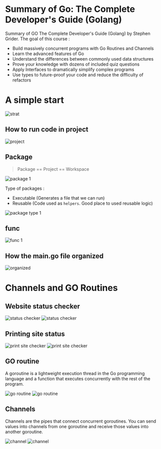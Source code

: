 # Summary of Go: The Complete Developer's Guide (Golang)
Summary of GO The Complete Developer's Guide (Golang) by Stephen Grider. The goal of this course :
- Build massively concurrent programs with Go Routines and Channels
- Learn the advanced features of Go
- Understand the differences between commonly used data structures
- Prove your knowledge with dozens of included quiz questions
- Apply Interfaces to dramatically simplify complex programs
- Use types to future-proof your code and reduce the difficulty of refactors

# A simple start
![strat](img-1.png)

## How to run code in project
![project](img-3.png)

## Package
> Package == Project == Workspace

![package 1](img-4.png)

Type of packages :
- Executable (Generates a file that we can run)
- Reusable (Code used as `helpers`. Good place to used reusable logic)

![package type 1](img-5.png)

## func
![func 1](img-6.png)

## How the main.go file organized
![organized](img-7.png)

# Channels and GO Routines
## Website status checker
![status checker](img-8.png)
![status checker](img-9.png)

## Printing site status
![print site checker](img-10.png)
![print site checker](img-11.png)

## GO routine
A goroutine is a lightweight execution thread in the Go programming language and a function that executes concurrently with the rest of the program. 

![go routine](img-12.png)
![go routine](img-13.png)

## Channels
Channels are the pipes that connect concurrent goroutines. You can send values into channels from one goroutine and receive those values into another goroutine.

![channel](img-14.png)
![channel](img-15.png)
